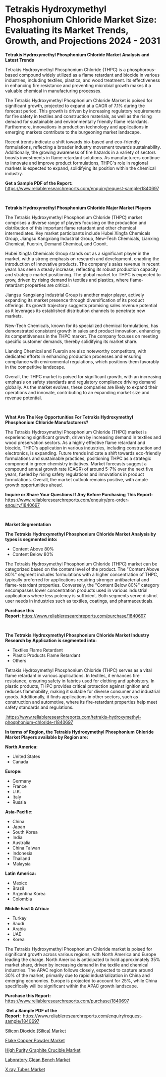 <p><h1>Tetrakis Hydroxymethyl Phosphonium Chloride Market Size: Evaluating its Market Trends, Growth, and Projections 2024 - 2031</h1></p><p><strong>Tetrakis Hydroxymethyl Phosphonium Chloride Market Analysis and Latest Trends</strong></p>
<p><p>Tetrakis Hydroxymethyl Phosphonium Chloride (THPC) is a phosphorous-based compound widely utilized as a flame retardant and biocide in various industries, including textiles, plastics, and wood treatment. Its effectiveness in enhancing fire resistance and preventing microbial growth makes it a valuable chemical in manufacturing processes.</p><p>The Tetrakis Hydroxymethyl Phosphonium Chloride Market is poised for significant growth, projected to expand at a CAGR of 7.1% during the forecast period. This growth is driven by increasing regulatory requirements for fire safety in textiles and construction materials, as well as the rising demand for sustainable and environmentally friendly flame retardants. Furthermore, innovations in production technology and applications in emerging markets contribute to the burgeoning market landscape.</p><p>Recent trends indicate a shift towards bio-based and eco-friendly formulations, reflecting a broader industry movement towards sustainability. Additionally, the growing awareness of fire hazards in a variety of sectors boosts investments in flame retardant solutions. As manufacturers continue to innovate and improve product formulations, THPC's role in regional markets is expected to expand, solidifying its position within the chemical industry.</p></p>
<p><strong>Get a Sample PDF of the Report:&nbsp;</strong> <a href="https://www.reliableresearchreports.com/enquiry/request-sample/1840697?utm_campaign=3&utm_medium=2&utm_source=Github&utm_content=ia&utm_term=11112024&utm_id=tetrakis-hydroxymethyl-phosphonium-chloride">https://www.reliableresearchreports.com/enquiry/request-sample/1840697</a></p>
<p>&nbsp;</p>
<p><strong>Tetrakis Hydroxymethyl Phosphonium Chloride Major Market Players</strong></p>
<p><p>The Tetrakis Hydroxymethyl Phosphonium Chloride (THPC) market comprises a diverse range of players focusing on the production and distribution of this important flame retardant and other chemical intermediates. Key market participants include Hubei Xingfa Chemicals Group, Jiangsu Kangxiang Industrial Group, New-Tech Chemicals, Lianxing Chemical, Fuerxin, Demand Chemical, and Coonit.</p><p>Hubei Xingfa Chemicals Group stands out as a significant player in the market, with a strong emphasis on research and development, enabling the introduction of innovative products. The company's sales revenue in recent years has seen a steady increase, reflecting its robust production capacity and strategic market positioning. The global market for THPC is expected to grow, driven by rising demand in textiles and plastics, where flame-retardant properties are critical.</p><p>Jiangsu Kangxiang Industrial Group is another major player, actively expanding its market presence through diversification of its product offerings. Its growth trajectory suggests promising sales revenue potential as it leverages its established distribution channels to penetrate new markets.</p><p>New-Tech Chemicals, known for its specialized chemical formulations, has demonstrated consistent growth in sales and product innovation, enhancing its competitiveness in the THPC market. The company focuses on meeting specific customer demands, thereby solidifying its market share.</p><p>Lianxing Chemical and Fuerxin are also noteworthy competitors, with dedicated efforts in enhancing production processes and ensuring compliance with environmental regulations, which positions them favorably in the competitive landscape.</p><p>Overall, the THPC market is poised for significant growth, with an increasing emphasis on safety standards and regulatory compliance driving demand globally. As the market evolves, these companies are likely to expand their operations and innovate, contributing to an expanding market size and revenue potential.</p></p>
<p>&nbsp;</p>
<p><strong>What Are The Key Opportunities For Tetrakis Hydroxymethyl Phosphonium Chloride Manufacturers?</strong></p>
<p><p>The Tetrakis Hydroxymethyl Phosphonium Chloride (THPC) market is experiencing significant growth, driven by increasing demand in textiles and wood preservation sectors. As a highly effective flame retardant and biocide, THPC's application in various industries, including construction and electronics, is expanding. Future trends indicate a shift towards eco-friendly formulations and sustainable practices, positioning THPC as a strategic component in green chemistry initiatives. Market forecasts suggest a compound annual growth rate (CAGR) of around 5-7% over the next five years, fueled by rising safety regulations and innovations in product formulations. Overall, the market outlook remains positive, with ample growth opportunities ahead.</p></p>
<p><strong>Inquire or Share Your Questions If Any Before Purchasing This Report:</strong> <a href="https://www.reliableresearchreports.com/enquiry/pre-order-enquiry/1840697?utm_campaign=3&utm_medium=2&utm_source=Github&utm_content=ia&utm_term=11112024&utm_id=tetrakis-hydroxymethyl-phosphonium-chloride">https://www.reliableresearchreports.com/enquiry/pre-order-enquiry/1840697</a></p>
<p>&nbsp;</p>
<p><strong>Market Segmentation</strong></p>
<p><strong>The Tetrakis Hydroxymethyl Phosphonium Chloride Market Analysis by types is segmented into:</strong></p>
<p><ul><li>Content Above 80%</li><li>Content Below 80%</li></ul></p>
<p><p>The Tetrakis Hydroxymethyl Phosphonium Chloride (THPC) market can be categorized based on the content level of the product. The "Content Above 80%" segment includes formulations with a higher concentration of THPC, typically preferred for applications requiring stronger antibacterial and flame-retardant properties. Conversely, the "Content Below 80%" category encompasses lower concentration products used in various industrial applications where less potency is sufficient. Both segments serve distinct user needs in industries such as textiles, coatings, and pharmaceuticals.</p></p>
<p><strong>Purchase this Report:&nbsp;</strong><a href="https://www.reliableresearchreports.com/purchase/1840697?utm_campaign=3&utm_medium=2&utm_source=Github&utm_content=ia&utm_term=11112024&utm_id=tetrakis-hydroxymethyl-phosphonium-chloride">https://www.reliableresearchreports.com/purchase/1840697</a></p>
<p>&nbsp;</p>
<p><strong>The Tetrakis Hydroxymethyl Phosphonium Chloride Market Industry Research by Application is segmented into:</strong></p>
<p><ul><li>Textiles Flame Retardant</li><li>Plastic Products Flame Retardant</li><li>Others</li></ul></p>
<p><p>Tetrakis Hydroxymethyl Phosphonium Chloride (THPC) serves as a vital flame retardant in various applications. In textiles, it enhances fire resistance, ensuring safety in fabrics used for clothing and upholstery. In plastic products, THPC provides critical protection against ignition and reduces flammability, making it suitable for diverse consumer and industrial goods. Additionally, it finds applications in other sectors, such as construction and automotive, where its fire-retardant properties help meet safety standards and regulations.</p></p>
<p><a href="https://www.reliableresearchreports.com/tetrakis-hydroxymethyl-phosphonium-chloride-r1840697?utm_campaign=3&utm_medium=2&utm_source=Github&utm_content=ia&utm_term=11112024&utm_id=tetrakis-hydroxymethyl-phosphonium-chloride">&nbsp;https://www.reliableresearchreports.com/tetrakis-hydroxymethyl-phosphonium-chloride-r1840697</a></p>
<p><strong>In terms of Region, the Tetrakis Hydroxymethyl Phosphonium Chloride Market Players available by Region are:</strong></p>
<p>
    <p> <strong> North America: </strong>
        <ul>
            <li>United States</li>
            <li>Canada</li>
        </ul>
        </p> 
    <p> <strong> Europe: </strong>
        <ul>
            <li>Germany</li>
            <li>France</li>
            <li>U.K.</li>
            <li>Italy</li>
            <li>Russia</li>
        </ul>
        </p> 
    <p> <strong> Asia-Pacific: </strong>
        <ul>
            <li>China</li>
            <li>Japan</li>
            <li>South Korea</li>
            <li>India</li>
            <li>Australia</li>
            <li>China Taiwan</li>
            <li>Indonesia</li>
            <li>Thailand</li>
            <li>Malaysia</li>
        </ul>
        </p> 
    <p> <strong> Latin America: </strong>
        <ul>
            <li>Mexico</li>
            <li>Brazil</li>
            <li>Argentina Korea</li>
            <li>Colombia</li>
        </ul>
        </p> 
    <p> <strong> Middle East & Africa: </strong>
        <ul>
            <li>Turkey</li>
            <li>Saudi</li>
            <li>Arabia</li>
            <li>UAE</li>
            <li>Korea</li>
        </ul>
    </p>
    </p>
<p><p>The Tetrakis Hydroxymethyl Phosphonium Chloride market is poised for significant growth across various regions, with North America and Europe leading the charge. North America is anticipated to hold approximately 35% market share, driven by increasing demand in the textile and chemical industries. The APAC region follows closely, expected to capture around 30% of the market, primarily due to rapid industrialization in China and emerging economies. Europe is projected to account for 25%, while China specifically will be significant within the APAC growth landscape.</p></p>
<p><strong>Purchase this Report: </strong><a href="https://www.reliableresearchreports.com/purchase/1840697?utm_campaign=3&utm_medium=2&utm_source=Github&utm_content=ia&utm_term=11112024&utm_id=tetrakis-hydroxymethyl-phosphonium-chloride">https://www.reliableresearchreports.com/purchase/1840697</a></p>
<p>&nbsp;<strong>Get a Sample PDF of the Report:&nbsp;&nbsp;</strong><a href="https://www.reliableresearchreports.com/enquiry/request-sample/1840697?utm_campaign=3&utm_medium=2&utm_source=Github&utm_content=ia&utm_term=11112024&utm_id=tetrakis-hydroxymethyl-phosphonium-chloride">https://www.reliableresearchreports.com/enquiry/request-sample/1840697</a></p>
<p><strong></strong></p>
<p><p><a href="https://www.linkedin.com/pulse/silicon-dioxide-silica-market-shifts-strategic-analysis-2024-2031-io4le?utm_campaign=3&utm_medium=2&utm_source=Github&utm_content=ia&utm_term=11112024&utm_id=tetrakis-hydroxymethyl-phosphonium-chloride">Silicon Dioxide (Silica) Market</a></p><p><a href="https://github.com/RunaHaque64/Market-Research-Report-List-1/blob/main/flake-copper-powder-market.md?utm_campaign=3&utm_medium=2&utm_source=Github&utm_content=ia&utm_term=11112024&utm_id=tetrakis-hydroxymethyl-phosphonium-chloride">Flake Copper Powder Market</a></p><p><a href="https://github.com/lambertr3e8v/Market-Research-Report-List-1/blob/main/high-purity-graphite-crucible-market.md?utm_campaign=3&utm_medium=2&utm_source=Github&utm_content=ia&utm_term=11112024&utm_id=tetrakis-hydroxymethyl-phosphonium-chloride">High Purity Graphite Crucible Market</a></p><p><a href="https://issuu.com/reportprime-2/docs/laboratory-clean-bench-market-size-_f401ec82a19b47?utm_campaign=3&utm_medium=2&utm_source=Github&utm_content=ia&utm_term=11112024&utm_id=tetrakis-hydroxymethyl-phosphonium-chloride">Laboratory Clean Bench Market</a></p><p><a href="https://issuu.com/reportprime-2/docs/x-ray-tubes-market-size-2030.pptx_f9ac7750148344?utm_campaign=3&utm_medium=2&utm_source=Github&utm_content=ia&utm_term=11112024&utm_id=tetrakis-hydroxymethyl-phosphonium-chloride">X ray Tubes Market</a></p></p>